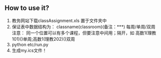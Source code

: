 <!--
 * @Description: 
 * @Author: zgong
 * @Date: 2020-09-23 13:53:44
 * @LastEditTime: 2020-09-23 14:30:04
 * @LastEditors: zgong
 * @FilePath: /ClassDemo/README.md
 * @Reference: 
-->
## How to use it?

1. 教务网站下载classAssignment.xls 置于文件夹中
2. 保证表中数据结构为：
    classname(classroom)(备注：***) 每周/单周/双周
    注意： 同一个位置可以有多个课程，但要注意中间用；隔开，如
        高数1(理教101)()单周;高数1(理教202)()双周
3. python etc/run.py
4. 生成my.ics文件！